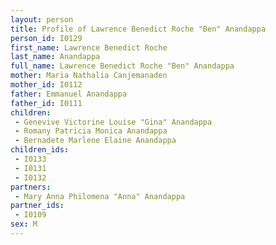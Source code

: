 ```yaml
---
layout: person
title: Profile of Lawrence Benedict Roche "Ben" Anandappa
person_id: I0129
first_name: Lawrence Benedict Roche
last_name: Anandappa
full_name: Lawrence Benedict Roche "Ben" Anandappa
mother: Maria Nathalia Canjemanaden
mother_id: I0112
father: Emmanuel Anandappa
father_id: I0111
children:
 - Genevive Victorine Louise "Gina" Anandappa
 - Romany Patricia Monica Anandappa
 - Bernadete Marlene Elaine Anandappa
children_ids:
 - I0133
 - I0131
 - I0132
partners:
 - Mary Anna Philomena "Anna" Anandappa
partner_ids:
 - I0109
sex: M
---
```



